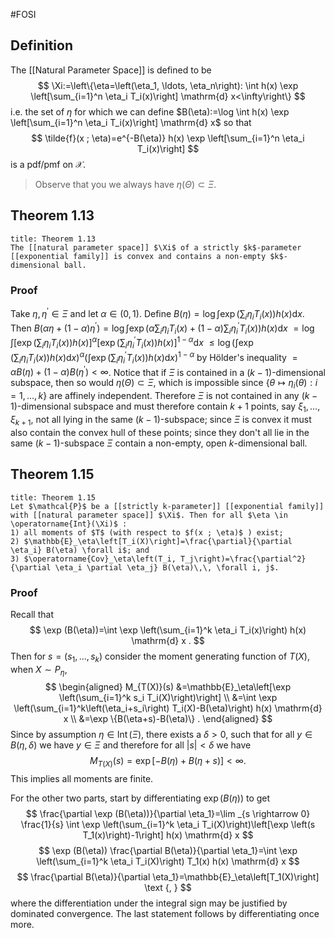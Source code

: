 #FOSI 
## Definition
The [[Natural Parameter Space]] is defined to be
$$
\Xi:=\left\{\eta=\left(\eta_1, \ldots, \eta_n\right): \int h(x) \exp \left[\sum_{i=1}^n \eta_i T_i(x)\right] \mathrm{d} x<\infty\right\}
$$
i.e. the set of $\eta$ for which we can define $B(\eta):=\log \int h(x) \exp \left[\sum_{i=1}^n \eta_i T_i(x)\right] \mathrm{d} x$ so that
$$
\tilde{f}(x ; \eta)=e^{-B(\eta)} h(x) \exp \left[\sum_{i=1}^n \eta_i T_i(x)\right]
$$
is a pdf/pmf on $\mathcal{X}$.

>Observe that you we always have $\eta(\Theta) \subset \Xi$.

## Theorem 1.13
```ad-theorem
title: Theorem 1.13
The [[natural parameter space]] $\Xi$ of a strictly $k$-parameter [[exponential family]] is convex and contains a non-empty $k$-dimensional ball.
```
### Proof
Take $\eta, \eta^{\prime} \in \Xi$ and let $\alpha \in(0,1)$. Define $B(\eta)=\log \int \exp \left(\sum_i \eta_i T_i(x)\right) h(x) \mathrm{d} x$. Then
$B\left(\alpha \eta+(1-\alpha) \eta^{\prime}\right)=\log \int \exp \left(\alpha \sum_i \eta_i T_i(x)+(1-\alpha) \sum_i \eta_i^{\prime} T_i(x)\right) h(x) \mathrm{d} x$
$=\log \int\left[\exp \left(\sum_i \eta_i T_i(x)\right) h(x)\right]^\alpha\left[\exp \left(\sum_i \eta_i^{\prime} T_i(x)\right) h(x)\right]^{1-\alpha} \mathrm{d} x$
$\leqslant \log \left(\int \exp \left(\sum_i \eta_i T_i(x)\right) h(x) \mathrm{d} x\right)^\alpha\left(\int \exp \left(\sum_i \eta_i^{\prime} T_i(x)\right) h(x) \mathrm{d} x\right)^{1-\alpha}$
by Hölder's inequality
$=\alpha B(\eta)+(1-\alpha) B\left(\eta^{\prime}\right)<\infty$.
Notice that if $\Xi$ is contained in a $(k-1)$-dimensional subspace, then so would $\eta(\Theta) \subset \Xi$, which is impossible since $\left\{\theta \mapsto \eta_i(\theta): i=1, \ldots, k\right\}$ are affinely independent. Therefore $\Xi$ is not contained in any $(k-1)$-dimensional subspace and must therefore contain $k+1$ points, say $\xi_1, \ldots, \xi_{k+1}$, not all lying in the same $(k-1)$-subspace; since $\Xi$ is convex it must also contain the convex hull of these points; since they don't all lie in the same $(k-1)$-subspace $\Xi$ contain a non-empty, open $k$-dimensional ball.

## Theorem 1.15
```ad-theorem
title: Theorem 1.15
Let $\mathcal{P}$ be a [[strictly k-parameter]] [[exponential family]] with [[natural parameter space]] $\Xi$. Then for all $\eta \in \operatorname{Int}(\Xi)$ :
1) all moments of $T$ (with respect to $f(x ; \eta)$ ) exist;
2) $\mathbb{E}_\eta\left[T_i(X)\right]=\frac{\partial}{\partial \eta_i} B(\eta) \forall i$; and
3) $\operatorname{Cov}_\eta\left(T_i, T_j\right)=\frac{\partial^2}{\partial \eta_i \partial \eta_j} B(\eta)\,\, \forall i, j$.
```
### Proof
Recall that
$$
\exp (B(\eta))=\int \exp \left(\sum_{i=1}^k \eta_i T_i(x)\right) h(x) \mathrm{d} x .
$$
Then for $s=\left(s_1, \ldots, s_k\right)$ consider the moment generating function of $T(X)$, when $X \sim P_\eta$,
$$
\begin{aligned}
M_{T(X)}(s) &=\mathbb{E}_\eta\left[\exp \left(\sum_{i=1}^k s_i T_i(X)\right)\right] \\
&=\int \exp \left(\sum_{i=1}^k\left(\eta_i+s_i\right) T_i(X)-B(\eta)\right) h(x) \mathrm{d} x \\
&=\exp \{B(\eta+s)-B(\eta)\} .
\end{aligned}
$$
Since by assumption $\eta \in \operatorname{lnt}(\Xi)$, there exists a $\delta>0$, such that for all $y \in B(\eta, \delta)$ we have $y \in \Xi$ and therefore for all $|s|<\delta$ we have
$$
M_{T(X)}(s)=\exp [-B(\eta)+B(\eta+s)]<\infty .
$$
This implies all moments are finite.

For the other two parts, start by differentiating $\exp (B(\eta))$ to get
$$
\frac{\partial \exp (B(\eta))}{\partial \eta_1}=\lim _{s \rightarrow 0} \frac{1}{s} \int \exp \left(\sum_{i=1}^k \eta_i T_i(X)\right)\left[\exp \left(s T_1(x)\right)-1\right] h(x) \mathrm{d} x
$$
$$
\exp (B(\eta)) \frac{\partial B(\eta)}{\partial \eta_1}=\int \exp \left(\sum_{i=1}^k \eta_i T_i(X)\right) T_1(x) h(x) \mathrm{d} x
$$
$$
\frac{\partial B(\eta)}{\partial \eta_1}=\mathbb{E}_\eta\left[T_1(X)\right] \text {, }
$$
where the differentiation under the integral sign may be justified by dominated convergence. The last statement follows by differentiating once more.